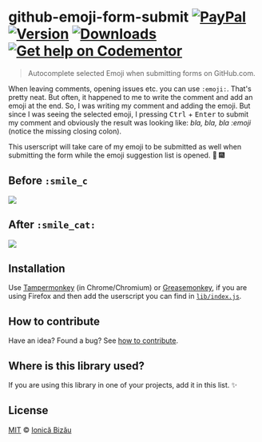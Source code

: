 # github-emoji-form-submit [![PayPal](https://img.shields.io/badge/%24-paypal-f39c12.svg)][paypal-donations] [![Version](https://img.shields.io/npm/v/github-emoji-form-submit.svg)](https://www.npmjs.com/package/github-emoji-form-submit) [![Downloads](https://img.shields.io/npm/dt/github-emoji-form-submit.svg)](https://www.npmjs.com/package/github-emoji-form-submit) [![Get help on Codementor](https://cdn.codementor.io/badges/get_help_github.svg)](https://www.codementor.io/johnnyb?utm_source=github&utm_medium=button&utm_term=johnnyb&utm_campaign=github)

> Autocomplete selected Emoji when submitting forms on GitHub.com.

When leaving comments, opening issues etc. you can use
`:emoji:`. That's pretty neat. But often, it happened
to me to write the comment and add an emoji at the end.
So, I was writing my comment and adding the emoji.
But since I was seeing the selected emoji, I pressing
<kbd>Ctrl</kbd> + <kbd>Enter</kbd> to submit my comment
and obviously the result was looking like: *bla, bla,
bla :emoji* (notice the missing closing colon).

This userscript will take care of my emoji to be
submitted as well when submitting the form while
the emoji suggestion list is opened. :tada: :fireworks:

## Before `:smile_c`
![](http://i.imgur.com/8Nvdo2d.png)

## After `:smile_cat:`
![](http://i.imgur.com/r5khZ3r.png)

## Installation

Use [Tampermonkey](https://chrome.google.com/webstore/detail/tampermonkey/dhdgffkkebhmkfjojejmpbldmpobfkfo?hl=en) (in Chrome/Chromium)
or [Greasemonkey](https://addons.mozilla.org/en-US/firefox/addon/greasemonkey/), if you are using Firefox and then add the userscript
you can find in [`lib/index.js`](/lib/index.js).

## How to contribute
Have an idea? Found a bug? See [how to contribute][contributing].

## Where is this library used?
If you are using this library in one of your projects, add it in this list. :sparkles:

## License

[MIT][license] © [Ionică Bizău][website]

[paypal-donations]: https://www.paypal.com/cgi-bin/webscr?cmd=_s-xclick&hosted_button_id=RVXDDLKKLQRJW
[donate-now]: http://i.imgur.com/6cMbHOC.png

[license]: http://showalicense.com/?fullname=Ionic%C4%83%20Biz%C4%83u%20%3Cbizauionica%40gmail.com%3E%20(http%3A%2F%2Fionicabizau.net)&year=2015#license-mit
[website]: http://ionicabizau.net
[contributing]: /CONTRIBUTING.md
[docs]: /DOCUMENTATION.md
